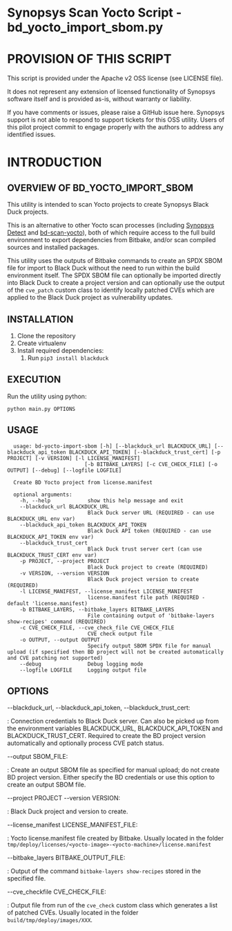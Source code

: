 # Synopsys Scan Yocto Script - bd_yocto_import_sbom.py

# PROVISION OF THIS SCRIPT
This script is provided under the Apache v2 OSS license (see LICENSE file).

It does not represent any extension of licensed functionality of Synopsys software itself and is provided as-is, without warranty or liability.

If you have comments or issues, please raise a GitHub issue here. Synopsys support is not able to respond to support tickets for this OSS utility. Users of this pilot project commit to engage properly with the authors to address any identified issues.

# INTRODUCTION
## OVERVIEW OF BD_YOCTO_IMPORT_SBOM

This utility is intended to scan Yocto projects to create Synopsys Black Duck projects.

This is an alternative to other Yocto scan processes (including [Synopsys Detect](https://detect.synopsys.com/doc) and [bd-scan-yocto](https://github.com/matthewb66/bd_scan_yocto)),
both of which require access to the full build environment to export dependencies from Bitbake, and/or scan compiled sources and installed packages.

This utility uses the outputs of Bitbake commands to create an SPDX SBOM file for import to Black Duck without the need to run within the build environment itself.
The SPDX SBOM file can optionally be imported directly into Black Duck to create a project version and 
can optionally use the output of the `cve_patch` custom class to identify locally patched CVEs which are applied to the Black Duck project as vulnerability updates.

## INSTALLATION

1. Clone the repository
2. Create virtualenv
3. Install required dependencies:
   1. Run `pip3 install blackduck`

## EXECUTION

Run the utility using python:

    python main.py OPTIONS

## USAGE

      usage: bd-yocto-import-sbom [-h] [--blackduck_url BLACKDUCK_URL] [--blackduck_api_token BLACKDUCK_API_TOKEN] [--blackduck_trust_cert] [-p PROJECT] [-v VERSION] [-l LICENSE_MANIFEST]
                             [-b BITBAKE_LAYERS] [-c CVE_CHECK_FILE] [-o OUTPUT] [--debug] [--logfile LOGFILE]

      Create BD Yocto project from license.manifest
      
      optional arguments:
        -h, --help            show this help message and exit
        --blackduck_url BLACKDUCK_URL
                              Black Duck server URL (REQUIRED - can use BLACKDUCK_URL env var)
        --blackduck_api_token BLACKDUCK_API_TOKEN
                              Black Duck API token (REQUIRED - can use BLACKDUCK_API_TOKEN env var)
        --blackduck_trust_cert
                              Black Duck trust server cert (can use BLACKDUCK_TRUST_CERT env var)
        -p PROJECT, --project PROJECT
                              Black Duck project to create (REQUIRED)
        -v VERSION, --version VERSION
                              Black Duck project version to create (REQUIRED)
        -l LICENSE_MANIFEST, --license_manifest LICENSE_MANIFEST
                              license.manifest file path (REQUIRED - default 'license.manifest)
        -b BITBAKE_LAYERS, --bitbake_layers BITBAKE_LAYERS
                              File containing output of 'bitbake-layers show-recipes' command (REQUIRED)
        -c CVE_CHECK_FILE, --cve_check_file CVE_CHECK_FILE
                              CVE check output file
        -o OUTPUT, --output OUTPUT
                              Specify output SBOM SPDX file for manual upload (if specified then BD project will not be created automatically and CVE patching not supported)
        --debug               Debug logging mode
        --logfile LOGFILE     Logging output file

## OPTIONS

--blackduck_url, --blackduck_api_token, --blackduck_trust_cert:

: Connection credentials to Black Duck server. Can also be picked up from the environment variables BLACKDUCK_URL,
BLACKDUCK_API_TOKEN and BLACKDUCK_TRUST_CERT. Required to create the BD project version automatically and optionally 
process CVE patch status.

--output SBOM_FILE:

: Create an output SBOM file as specified for manual upload; do not create BD project version. Either
specify the BD credentials or use this option to create an output SBOM file. 

--project PROJECT --version VERSION:

: Black Duck project and version to create.

--license_manifest LICENSE_MANIFEST_FILE:

: Yocto license.manifest file created by Bitbake. Usually located in the folder 
`tmp/deploy/licenses/<yocto-image>-<yocto-machine>/license.manifest`

--bitbake_layers BITBAKE_OUTPUT_FILE:

: Output of the command `bitbake-layers show-recipes` stored in the specified file.

--cve_checkfile CVE_CHECK_FILE:

: Output file from run of the `cve_check` custom class which generates a list of patched CVEs. Usually located in the
folder `build/tmp/deploy/images/XXX`.

